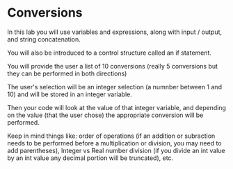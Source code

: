 # Conversions

In this lab you will use variables and expressions, along with input / output, and string concatenation.

You will also be introduced to a control structure called an if statement.

You will provide the user a list of 10 conversions (really 5 conversions but they can be performed in both directions)

The user's selection will be an integer selection (a numnber between 1 and 10) and will be stored in an integer variable.

Then your code will look at the value of that integer variable, and depending on the value (that the user chose) the appropriate conversion will be performed.  

Keep in mind things like: order of operations (if an addition or subraction needs to be performed before a multiplication or division, you may need to add parentheses), Integer vs Real number division (if you divide an int value by an int value any decimal portion will be truncated), etc.


